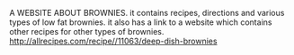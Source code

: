 A WEBSITE ABOUT BROWNIES.
it contains recipes, directions and various types of low fat brownies.
it also has a link to a website which contains other recipes for other types of brownies.
http://allrecipes.com/recipe//11063/deep-dish-brownies
